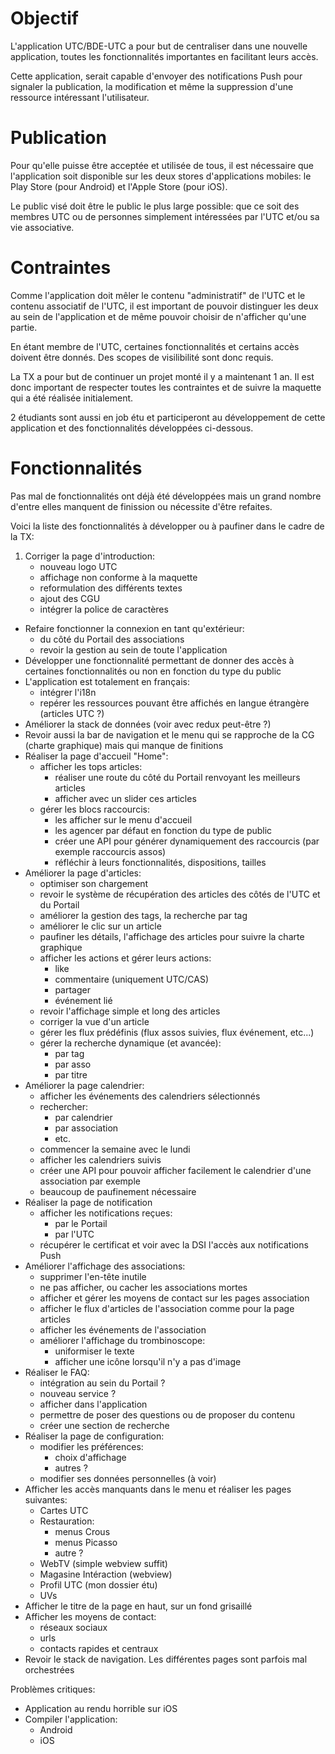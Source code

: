 # Objectif

L'application UTC/BDE-UTC a pour but de centraliser dans une nouvelle application, toutes les fonctionnalités importantes en facilitant leurs accès.

Cette application, serait capable d'envoyer des notifications Push pour signaler la publication, la modification et même la suppression d'une ressource intéressant l'utilisateur.

# Publication

Pour qu'elle puisse être acceptée et utilisée de tous, il est nécessaire que l'application soit disponible sur les deux stores d'applications mobiles: le Play Store (pour Android) et l'Apple Store (pour iOS).

Le public visé doit être le public le plus large possible: que ce soit des membres UTC ou de personnes simplement intéressées par l'UTC et/ou sa vie associative.

# Contraintes

Comme l'application doit mêler le contenu "administratif" de l'UTC et le contenu associatif de l'UTC, il est important de pouvoir distinguer les deux au sein de l'application et de même pouvoir choisir de n'afficher qu'une partie.

En étant membre de l'UTC, certaines fonctionnalités et certains accès doivent être donnés. Des scopes de visilibilité sont donc requis.

La TX a pour but de continuer un projet monté il y a maintenant 1 an. Il est donc important de respecter toutes les contraintes et de suivre la maquette qui a été réalisée initialement.

2 étudiants sont aussi en job étu et participeront au développement de cette application et des fonctionnalités développées ci-dessous.

# Fonctionnalités

Pas mal de fonctionnalités ont déjà été développées mais un grand nombre d'entre elles manquent de finission ou nécessite d'être refaites.

Voici la liste des fonctionnalités à développer ou à paufiner dans le cadre de la TX:
1. Corriger la page d'introduction:
    - nouveau logo UTC
    - affichage non conforme à la maquette
    - reformulation des différents textes
    - ajout des CGU
    - intégrer la police de caractères
- Refaire fonctionner la connexion en tant qu'extérieur:
    - du côté du Portail des associations
    - revoir la gestion au sein de toute l'application
- Développer une fonctionnalité permettant de donner des accès à certaines fonctionnalités ou non en fonction du type du public
- L'application est totalement en français:
    - intégrer l'i18n
    - repérer les ressources pouvant être affichés en langue étrangère (articles UTC ?)
- Améliorer la stack de données (voir avec redux peut-être ?)
- Revoir aussi la bar de navigation et le menu qui se rapproche de la CG (charte graphique) mais qui manque de finitions
- Réaliser la page d'accueil "Home":
    - afficher les tops articles:
        - réaliser une route du côté du Portail renvoyant les meilleurs articles
        - afficher avec un slider ces articles
    - gérer les blocs raccourcis:
        - les afficher sur le menu d'accueil
        - les agencer par défaut en fonction du type de public
        - créer une API pour générer dynamiquement des raccourcis (par exemple raccourcis assos)
        - réfléchir à leurs fonctionnalités, dispositions, tailles
- Améliorer la page d'articles:
    - optimiser son chargement
    - revoir le système de récupération des articles des côtés de l'UTC et du Portail
    - améliorer la gestion des tags, la recherche par tag
    - améliorer le clic sur un article
    - paufiner les détails, l'affichage des articles pour suivre la charte graphique
    - afficher les actions et gérer leurs actions:
        - like
        - commentaire (uniquement UTC/CAS)
        - partager
        - événement lié
    - revoir l'affichage simple et long des articles
    - corriger la vue d'un article
    - gérer les flux prédéfinis (flux assos suivies, flux événement, etc...)
    - gérer la recherche dynamique (et avancée):
        - par tag
        - par asso
        - par titre
- Améliorer la page calendrier:
    - afficher les événements des calendriers sélectionnés
    - rechercher:
        - par calendrier
        - par association
        - etc.
    - commencer la semaine avec le lundi
    - afficher les calendriers suivis
    - créer une API pour pouvoir afficher facilement le calendrier d'une association par exemple
    - beaucoup de paufinement nécessaire
- Réaliser la page de notification
    - afficher les notifications reçues:
        - par le Portail
        - par l'UTC
    - récupérer le certificat et voir avec la DSI l'accès aux notifications Push
- Améliorer l'affichage des associations:
    - supprimer l'en-tête inutile
    - ne pas afficher, ou cacher les associations mortes
    - afficher et gérer les moyens de contact sur les pages association
    - afficher le flux d'articles de l'association comme pour la page articles
    - afficher les événements de l'association
    - améliorer l'affichage du trombinoscope:
        - uniformiser le texte
        - afficher une icône lorsqu'il n'y a pas d'image
- Réaliser le FAQ:
    - intégration au sein du Portail ?
    - nouveau service ?
    - afficher dans l'application
    - permettre de poser des questions ou de proposer du contenu
    - créer une section de recherche
- Réaliser la page de configuration:
    - modifier les préférences:
        - choix d'affichage
        - autres ?
    - modifier ses données personnelles (à voir)
- Afficher les accès manquants dans le menu et réaliser les pages suivantes:
    - Cartes UTC
    - Restauration:
        - menus Crous
        - menus Picasso
        - autre ?
    - WebTV (simple webview suffit)
    - Magasine Intéraction (webview)
    - Profil UTC (mon dossier étu)
    - UVs
- Afficher le titre de la page en haut, sur un fond grisaillé
- Afficher les moyens de contact:
    - réseaux sociaux
    - urls
    - contacts rapides et centraux
- Revoir le stack de navigation. Les différentes pages sont parfois mal orchestrées

Problèmes critiques:
- Application au rendu horrible sur iOS
- Compiler l'application:
    - Android
    - iOS
